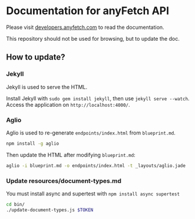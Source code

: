 # Documentation for anyFetch API

Please visit [developers.anyfetch.com](http://developers.anyfetch.com) to read the documentation.

This repository should not be used for browsing, but to update the doc.

## How to update?

### Jekyll
Jekyll is used to serve the HTML.

Install Jekyll with `sudo gem install jekyll`, then use `jekyll serve --watch`.
Access the application on `http://localhost:4000/`.

### Aglio
Aglio is used to re-generate `endpoints/index.html` from `blueprint.md`.

```sh
npm install -g aglio
```

Then update the HTML after modifying `blueprint.md`:

```sh
aglio -i blueprint.md -o endpoints/index.html -t _layouts/aglio.jade
```

### Update resources/document-types.md

You must install async and supertest with `npm install async supertest`

```sh
cd bin/
./update-document-types.js $TOKEN
```
